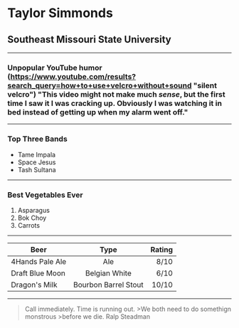 # Taylor Simmonds
## Southeast Missouri State University
------
### Unpopular YouTube humor (https://www.youtube.com/results?search_query=how+to+use+velcro+without+sound "silent velcro") "This video might not make much *sense*, but the first time I saw it I was **cracking** up. Obviously I was watching it in bed instead of getting up when my alarm went off."
------
### Top Three Bands 
  * Tame Impala 
  * Space Jesus 
  * Tash Sultana 
------

### Best Vegetables Ever
  1. Asparagus
  2. Bok Choy
  3. Carrots
------


| Beer        | Type           | Rating  |
| ------------- |:-------------:| -----:|
| 4Hands Pale Ale      | Ale | 8/10 |
| Draft Blue Moon      | Belgian White      |   6/10 |
| Dragon's Milk | Bourbon Barrel Stout      |    10/10 |
------

>Call immediately. Time is running out. >We both need to do somethign monstrous >before we die.  Ralp Steadman